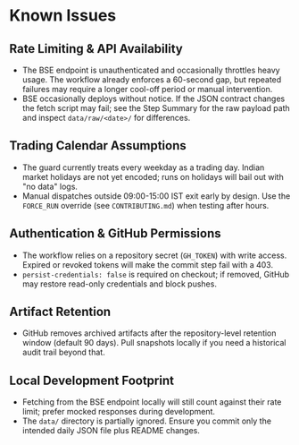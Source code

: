 ﻿# Known Issues

## Rate Limiting & API Availability
- The BSE endpoint is unauthenticated and occasionally throttles heavy usage. The workflow already enforces a 60-second gap, but repeated failures may require a longer cool-off period or manual intervention.
- BSE occasionally deploys without notice. If the JSON contract changes the fetch script may fail; see the Step Summary for the raw payload path and inspect `data/raw/<date>/` for differences.

## Trading Calendar Assumptions
- The guard currently treats every weekday as a trading day. Indian market holidays are not yet encoded; runs on holidays will bail out with "no data" logs.
- Manual dispatches outside 09:00-15:00 IST exit early by design. Use the `FORCE_RUN` override (see `CONTRIBUTING.md`) when testing after hours.

## Authentication & GitHub Permissions
- The workflow relies on a repository secret (`GH_TOKEN`) with write access. Expired or revoked tokens will make the commit step fail with a 403.
- `persist-credentials: false` is required on checkout; if removed, GitHub may restore read-only credentials and block pushes.

## Artifact Retention
- GitHub removes archived artifacts after the repository-level retention window (default 90 days). Pull snapshots locally if you need a historical audit trail beyond that.

## Local Development Footprint
- Fetching from the BSE endpoint locally will still count against their rate limit; prefer mocked responses during development.
- The `data/` directory is partially ignored. Ensure you commit only the intended daily JSON file plus README changes.
